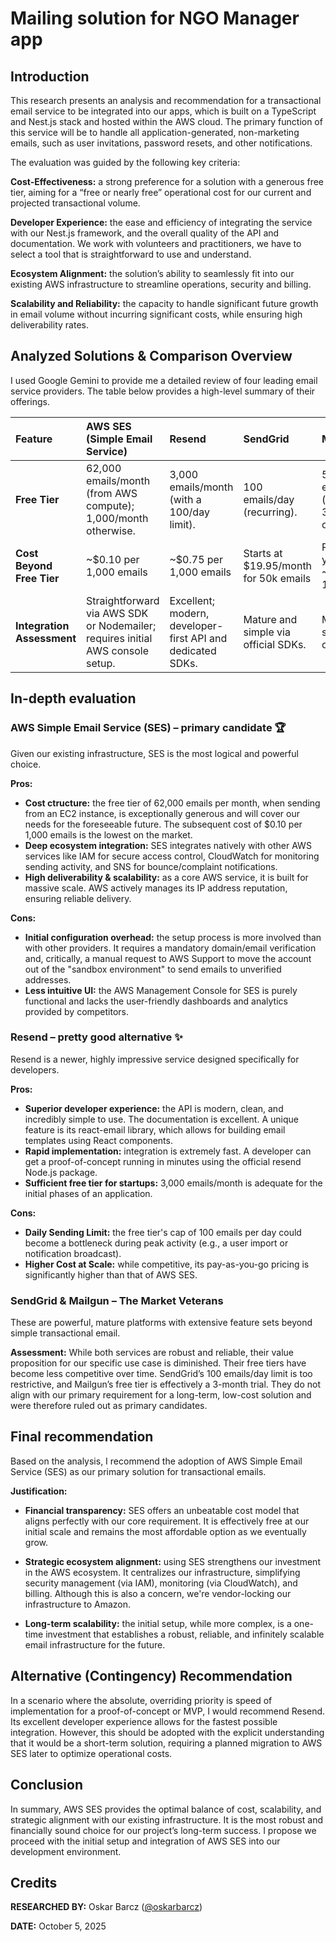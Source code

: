 # Mailing solution for NGO Manager app

## Introduction

This research presents an analysis and recommendation for a transactional email service to be integrated into our apps,
which is built on a TypeScript and Nest.js stack and hosted within the AWS cloud. The primary function of this service
will be to handle all application-generated, non-marketing emails, such as user invitations, password resets, and other
notifications.

The evaluation was guided by the following key criteria:

**Cost-Effectiveness:** a strong preference for a solution with a generous free tier, aiming for a “free or nearly free”
operational cost for our current and projected transactional volume.

**Developer Experience:** the ease and efficiency of integrating the service with our Nest.js framework, and the overall
quality of the API and documentation. We work with volunteers and practitioners, we have to select a tool that is
straightforward to use and understand.

**Ecosystem Alignment:** the solution’s ability to seamlessly fit into our existing AWS infrastructure to streamline
operations, security and billing.

**Scalability and Reliability:** the capacity to handle significant future growth in email volume without incurring
significant costs, while ensuring high deliverability rates.

## Analyzed Solutions & Comparison Overview

I used Google Gemini to provide me a detailed review of four leading email service providers. The table below provides a
high-level summary of their offerings.

| Feature                    | AWS SES (Simple Email Service)                                                 | Resend                                                     | SendGrid                              | Mailgun                                           |
|:---------------------------|:-------------------------------------------------------------------------------|:-----------------------------------------------------------|:--------------------------------------|:--------------------------------------------------|
| **Free Tier**              | 62,000 emails/month (from AWS compute); 1,000/month otherwise.                 | 3,000 emails/month (with a 100/day limit).                 | 100 emails/day (recurring).           | 5,000 emails/month (for the first 3 months only). |
| **Cost Beyond Free Tier**  | ~$0.10 per 1,000 emails                                                        | ~$0.75 per 1,000 emails                                    | Starts at $19.95/month for 50k emails | Pay-as-you-go, ~$1.00 per 1,000 emails            |
| **Integration Assessment** | Straightforward via AWS SDK or Nodemailer; requires initial AWS console setup. | Excellent; modern, developer-first API and dedicated SDKs. | Mature and simple via official SDKs.  | Mature and simple via official SDKs.              |

## In-depth evaluation

### AWS Simple Email Service (SES) – primary candidate 🏆

Given our existing infrastructure, SES is the most logical and powerful choice.

**Pros:**

- **Cost ctructure:** the free tier of 62,000 emails per month, when sending from an EC2 instance, is
exceptionally generous and will cover our needs for the foreseeable future. The subsequent cost of $0.10 per 1,000
emails is the lowest on the market.
- **Deep ecosystem integration:** SES integrates natively with other AWS services like IAM for secure access control,
CloudWatch for monitoring sending activity, and SNS for bounce/complaint notifications.
- **High deliverability & scalability:** as a core AWS service, it is built for massive scale. AWS actively manages its
IP address reputation, ensuring reliable delivery.

**Cons:**

- **Initial configuration overhead:** the setup process is more involved than with other providers. It requires
a mandatory domain/email verification and, critically, a manual request to AWS Support to move the account out of the
"sandbox environment" to send emails to unverified addresses.
- **Less intuitive UI:** the AWS Management Console for SES is purely functional and lacks the user-friendly dashboards
and analytics provided by competitors.

### Resend – pretty good alternative ✨

Resend is a newer, highly impressive service designed specifically for developers.

**Pros:**

- **Superior developer experience:** the API is modern, clean, and incredibly simple to use. The documentation is
excellent. A unique feature is its react-email library, which allows for building email templates using React
components.
- **Rapid implementation:** integration is extremely fast. A developer can get a proof-of-concept running in minutes
using the official resend Node.js package.
- **Sufficient free tier for startups:** 3,000 emails/month is adequate for the initial phases of an application.

**Cons:**

- **Daily Sending Limit:** the free tier's cap of 100 emails per day could become a bottleneck during peak activity
(e.g., a user import or notification broadcast).
- **Higher Cost at Scale:** while competitive, its pay-as-you-go pricing is significantly higher than that of AWS SES.

### SendGrid & Mailgun – The Market Veterans

These are powerful, mature platforms with extensive feature sets beyond simple transactional email.

**Assessment:** While both services are robust and reliable, their value proposition for our specific use case is
diminished. Their free tiers have become less competitive over time. SendGrid’s 100 emails/day limit is too restrictive,
and Mailgun’s free tier is effectively a 3-month trial. They do not align with our primary requirement for a long-term,
low-cost solution and were therefore ruled out as primary candidates.

## Final recommendation

Based on the analysis, I recommend the adoption of AWS Simple Email Service (SES) as our primary solution for
transactional emails.

**Justification:**

- **Financial transparency:** SES offers an unbeatable cost model that aligns perfectly with our core requirement. It is
effectively free at our initial scale and remains the most affordable option as we eventually grow.

- **Strategic ecosystem alignment:** using SES strengthens our investment in the AWS ecosystem. It centralizes our
infrastructure, simplifying security management (via IAM), monitoring (via CloudWatch), and billing. Although this is
also a concern, we're vendor-locking our infrastructure to Amazon.

- **Long-term scalability:** the initial setup, while more complex, is a one-time investment that establishes a robust,
reliable, and infinitely scalable email infrastructure for the future.

## Alternative (Contingency) Recommendation

In a scenario where the absolute, overriding priority is speed of implementation for a proof-of-concept or MVP, I would
recommend Resend. Its excellent developer experience allows for the fastest possible integration. However, this should
be adopted with the explicit understanding that it would be a short-term solution, requiring a planned migration to AWS
SES later to optimize operational costs.

## Conclusion

In summary, AWS SES provides the optimal balance of cost, scalability, and strategic alignment with our existing
infrastructure. It is the most robust and financially sound choice for our project’s long-term success. I propose we
proceed with the initial setup and integration of AWS SES into our development environment.

## Credits

**RESEARCHED BY:** Oskar Barcz ([@oskarbarcz](https://github.com/oskarbarcz))

**DATE:** October 5, 2025
